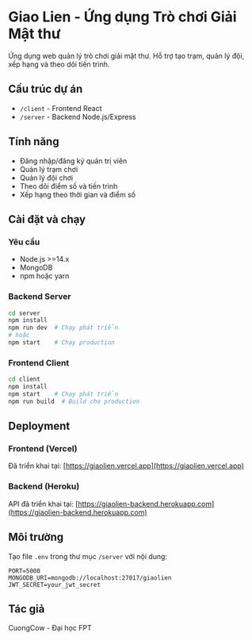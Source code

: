 # Giao Lien - Ứng dụng Trò chơi Giải Mật thư

Ứng dụng web quản lý trò chơi giải mật thư. Hỗ trợ tạo trạm, quản lý đội, xếp hạng và theo dõi tiến trình.

## Cấu trúc dự án

- `/client` - Frontend React
- `/server` - Backend Node.js/Express

## Tính năng

- Đăng nhập/đăng ký quản trị viên
- Quản lý trạm chơi
- Quản lý đội chơi
- Theo dõi điểm số và tiến trình
- Xếp hạng theo thời gian và điểm số

## Cài đặt và chạy

### Yêu cầu

- Node.js >=14.x
- MongoDB
- npm hoặc yarn

### Backend Server

```bash
cd server
npm install
npm run dev  # Chạy phát triển
# hoặc
npm start    # Chạy production
```

### Frontend Client

```bash
cd client
npm install
npm start    # Chạy phát triển
npm run build  # Build cho production
```

## Deployment

### Frontend (Vercel)

Đã triển khai tại: [https://giaolien.vercel.app](https://giaolien.vercel.app)

### Backend (Heroku)

API đã triển khai tại: [https://giaolien-backend.herokuapp.com](https://giaolien-backend.herokuapp.com)

## Môi trường

Tạo file `.env` trong thư mục `/server` với nội dung:

```
PORT=5000
MONGODB_URI=mongodb://localhost:27017/giaolien
JWT_SECRET=your_jwt_secret
```

## Tác giả

CuongCow - Đại học FPT 